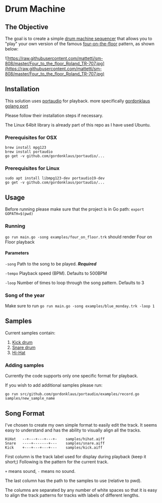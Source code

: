 # Drum Machine

## The Objective
The goal is to create a simple [drum machine sequencer](http://en.wikipedia.org/wiki/Drum_machine) that allows you to "play" your own version of the famous [four-on-the-floor](http://en.wikipedia.org/wiki/Four_on_the_floor_(music)) pattern, as shown below:

![https://raw.githubusercontent.com/mattetti/sm-808/master/Four_to_the_floor_Roland_TR-707.jpg](https://raw.githubusercontent.com/mattetti/sm-808/master/Four_to_the_floor_Roland_TR-707.jpg)


## Installation
This solution uses [portaudio](http://www.portaudio.com/) for playback.
more specifically [gordonklaus golang port](https://github.com/gordonklaus/portaudio)

Please follow their installation steps if necessary.

The Linux 64bit library is already part of this repo as I have used Ubuntu.
### Prerequisites for OSX
```
brew install mpg123
brew install portaudio
go get -v github.com/gordonklaus/portaudio/...
```

### Prerequisites for Linux
```
sudo apt install libmpg123-dev portaudio19-dev
go get -v github.com/gordonklaus/portaudio/...
```


## Usage
Before running please make sure that the project is in Go path:
`export GOPATH=$(pwd)`
### Running
`go run main.go -song examples/four_on_floor.trk` should render Four on Floor playback
#### Parameters
`-song` Path to the song to be played. ***Required***

`-tempo` Playback speed (BPM). Defaults to 500BPM

`-loop` Number of times to loop through the song pattern. Defaults to 3

### Song of the year
Make sure to run
`go run main.go -song examples/blue_monday.trk -loop 1`


## Samples
Current samples contain:
1. [Kick drum](samples/kick.aiff)
1. [Snare drum](samples/snare.aiff)
1. [Hi-Hat](samples/hihat.aiff)

### Adding samples

Currently the code supports only one specific format for playback.

If you wish to add additional samples please run:

`go run src/github.com/gordonklaus/portaudio/examples/record.go samples/new_sample_name`

## Song Format
I've chosen to create my own simple format to easily edit the track.
It seems easy to understand and has the ability to visually align all the tracks.
```
HiHat   --+---+---+---+-    samples/hihat.aiff
Snare   ----+-------+---    samples/snare.aiff
Kick    +---+---+---+---    samples/kick.aiff
```
First column is the track label used for display during playback (keep it short;)
Following is the pattern for the current track.

`+` means sound, `-` means no sound.

The last column has the path to the samples to use (relative to pwd).

The columns are separated by any number of white spaces so that it is easy to align the track patterns for tracks with labels of different lengths.
